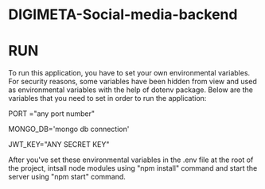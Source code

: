 # DIGIMETA-Social-media-backend
# RUN
To run this application, you have to set your own environmental variables. For security reasons, some variables have been hidden from view and used as environmental variables with the help of dotenv package. Below are the variables that you need to set in order to run the application:


PORT ="any port number"

MONGO_DB='mongo db connection'

JWT_KEY="ANY SECRET KEY"



After you've set these environmental variables in the .env file at the root of the project, intsall node modules using "npm install" command and start the server using "npm start" command.


